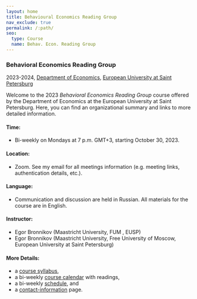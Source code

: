 ```yaml
---
layout: home
title: Behavioural Economics Reading Group
nav_exclude: true
permalink: /:path/
seo:
  type: Course
  name: Behav. Econ. Reading Group
---
```


### Behavioral Economics Reading Group
2023-2024, [Department of Economics](https://eusp.org/en/econ), [European University at Saint Petersburg](https://eusp.org/en)


Welcome to the 2023 _Behavioral Economics Reading Group_ course offered by the Department of Economics at the European University at Saint Petersburg. Here, you can find an organizational summary and links to more detailed information.


#### Time: 
- Bi-weekly on Mondays at 7 p.m. GMT+3, starting October 30, 2023.

#### Location: 
- Zoom. See my email for all meetings information (e.g. meeting links, authentication details, etc.).

#### Language: 
- Communication and discussion are held in Russian. All materials for the course are in English.

#### Instructor: 
- Egor Bronnikov (Maastricht University, FUM , EUSP)
- Egor Bronnikov (Maastricht University, Free University of Moscow, European University at Saint Petersburg)


#### More Details: 
- a [course syllabus](about.md),
- a bi-weekly [course calendar](calendar.md) with readings,
- a bi-weekly [schedule](schedule.md), and 
- a [contact-information](staff.md) page.


